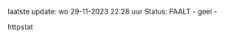 laatste update: 
wo 29-11-2023 22:28   uur 
Status: FAALT - geel - 
<div class="service Y">httpstat</div>